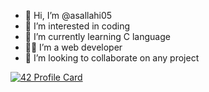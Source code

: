 - 👋 Hi, I’m @asallahi05
- 👀 I’m interested in coding
- 🌱 I’m currently learning C language
-  :man_technologist: I’m a web developer  
- 💞️ I’m looking to collaborate on any project





[![42 Profile Card](https://1337-readme.vercel.app/api/profile?cursus=42cursus&dark=true&login=asallahi)](https://github.com/mohouyizme/1337-readme)






<!---
asallahi05/asallahi05 is a ✨ special ✨ repository because its `README.md` (this file) appears on your GitHub profile.
You can click the Preview link to take a look at your changes.
--->
